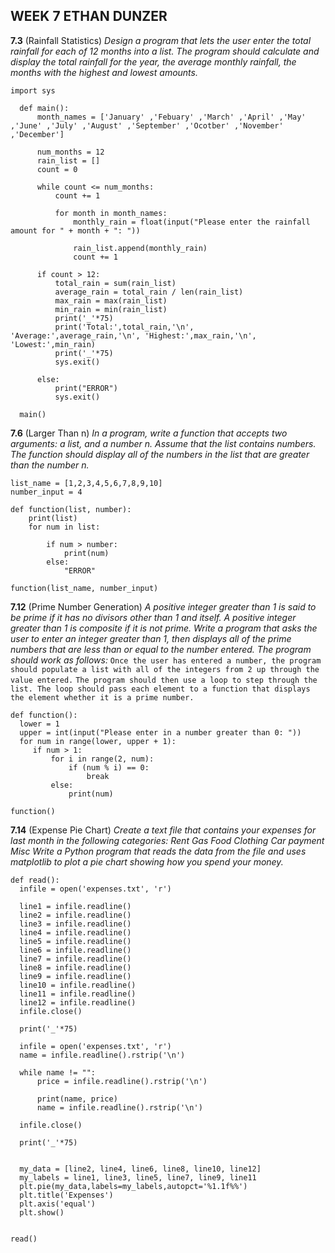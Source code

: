 ## WEEK 7 ETHAN DUNZER

__7.3__ (Rainfall Statistics)
  *Design a program that lets the user enter the total rainfall for each of 12 months into a list. The program should calculate and display the total rainfall for the year, the average monthly rainfall, the months with the highest and lowest amounts.*

  ```
  import sys

    def main():
        month_names = ['January' ,'Febuary' ,'March' ,'April' ,'May' ,'June' ,'July' ,'August' ,'September' ,'Ocotber' ,'November' ,'December']

        num_months = 12
        rain_list = []
        count = 0

        while count <= num_months:
            count += 1

            for month in month_names:
                monthly_rain = float(input("Please enter the rainfall amount for " + month + ": "))
                
                rain_list.append(monthly_rain)
                count += 1

        if count > 12:
            total_rain = sum(rain_list)
            average_rain = total_rain / len(rain_list)
            max_rain = max(rain_list)
            min_rain = min(rain_list)
            print('_'*75)
            print('Total:',total_rain,'\n', 'Average:',average_rain,'\n', 'Highest:',max_rain,'\n', 'Lowest:',min_rain)
            print('_'*75)
            sys.exit()

        else:
            print("ERROR")
            sys.exit()

    main()
  ```

__7.6__ (Larger Than n)
  *In a program, write a function that accepts two arguments: a list, and a number n. Assume that the list contains numbers. The function should display all of the numbers in the list that are greater than the number n.*

  ```
  list_name = [1,2,3,4,5,6,7,8,9,10]
  number_input = 4

  def function(list, number):
      print(list)
      for num in list:

          if num > number:
              print(num)
          else:
              "ERROR"

  function(list_name, number_input)
  ```

__7.12__ (Prime Number Generation)
  *A positive integer greater than 1 is said to be prime if it has no divisors other than 1 and itself. A positive integer greater than 1 is composite if it is not prime. Write a program that asks the user to enter an integer greater than 1, then displays all of the prime numbers that are less than or equal to the number entered. The program should work as follows:*
    `Once the user has entered a number, the program should populate a list with all of the integers from 2 up through the value entered.`
    `The program should then use a loop to step through the list. The loop should pass each element to a function that displays the element whether it is a prime number.`

  ```
  def function():
    lower = 1
    upper = int(input("Please enter in a number greater than 0: "))
    for num in range(lower, upper + 1):
       if num > 1:
           for i in range(2, num):
               if (num % i) == 0:
                   break
           else:
               print(num)

  function()
  ```

__7.14__ (Expense Pie Chart)
  *Create a text file that contains your expenses for last month in the following categories: Rent Gas Food Clothing Car payment Misc Write a Python program that reads the data from the file and uses matplotlib to plot a pie chart showing how you spend your money.*

  ```
  def read():
    infile = open('expenses.txt', 'r')

    line1 = infile.readline()
    line2 = infile.readline()
    line3 = infile.readline()
    line4 = infile.readline()
    line5 = infile.readline()
    line6 = infile.readline()
    line7 = infile.readline()
    line8 = infile.readline()
    line9 = infile.readline()
    line10 = infile.readline()
    line11 = infile.readline()
    line12 = infile.readline()
    infile.close()

    print('_'*75)

    infile = open('expenses.txt', 'r')
    name = infile.readline().rstrip('\n')

    while name != "":
        price = infile.readline().rstrip('\n')

        print(name, price)
        name = infile.readline().rstrip('\n')

    infile.close()

    print('_'*75)


    my_data = [line2, line4, line6, line8, line10, line12]
    my_labels = line1, line3, line5, line7, line9, line11
    plt.pie(my_data,labels=my_labels,autopct='%1.1f%%')
    plt.title('Expenses')
    plt.axis('equal')
    plt.show()


  read()
  ```

